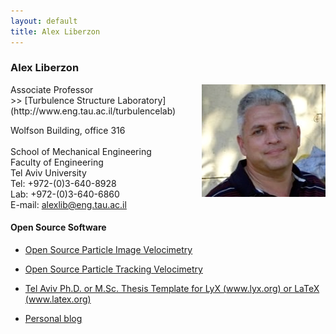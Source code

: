 ```yaml
---
layout: default
title: Alex Liberzon
---
```


### Alex Liberzon
<html> <img src = "images/alex.png" align = "right"> </html>
Associate Professor<br>
>> [Turbulence Structure Laboratory](http://www.eng.tau.ac.il/turbulencelab)



Wolfson Building, office 316<br>	
School of Mechanical Engineering<br>
Faculty of Engineering<br>
Tel Aviv University<br>
Tel: +972-(0)3-640-8928<br>
Lab: +972-(0)3-640-6860<br>
E-mail: [alexlib@eng.tau.ac.il](mailto:alexlib@eng.tau.ac.il)


#### Open Source Software
* [Open Source Particle Image Velocimetry](http://www.openpiv.net)
* [Open Source Particle Tracking Velocimetry](http://www.openptv.net)
* [Tel Aviv Ph.D. or M.Sc. Thesis Template for LyX (www.lyx.org) or LaTeX (www.latex.org)](http://github.com/alexlib/)


* [Personal blog](http://alexl.wordpress.com)
